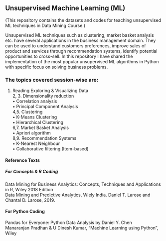 ## Unsupervised Machine Learning (ML)
(This repository contains the datasets and codes for teaching unsupervised ML techniques in Data Mining Course.)

Unsupervised ML techniques such as clustering, market basket analysis etc. have several applications in the business management domain. They can be used to understand customers preferences, improve sales of product and services through recommendation systems, identify potential opportunities to cross-sell. In this repository I have shared the implementation of the most popular unsupervised ML algorithms in Python with specific focus on solving business problems.

### The topics covered session-wise are:<br/>

1. Reading Exploring & Visualizing Data<br/>
2, 3. Dimensionality reduction<br/>
   • Correlation analysis<br/>
   • Principal Component Analysis<br/>
4,5. Clustering<br/>
   • K-Means Clustering<br/>
   • Hierarchical Clustering<br/>
6,7. Market Basket Analysis<br/>
   • Apriori algorithm<br/>
8,9. Recommendation Systems<br/>
   • K-Nearest Neighbour<br/>
   • Collaborative filtering (Item-based)<br/>
        
#### Reference Texts
##### For Concepts & R Coding
Data Mining for Business Analytics:   Concepts, Techniques and Applications in R, Wiley 2018 Edition<br/>
Data Mining and Predictive Analytics, Wiely India. Daniel T. Larose and Chantal D. Larose, 2019.<br/>
#### For Python Coding
Pandas for Everyone: Python Data Analysis by Daniel Y. Chen<br/>
Manaranjan Pradhan & U Dinesh Kumar, “Machine Learning using Python”, Wiley<br/>
